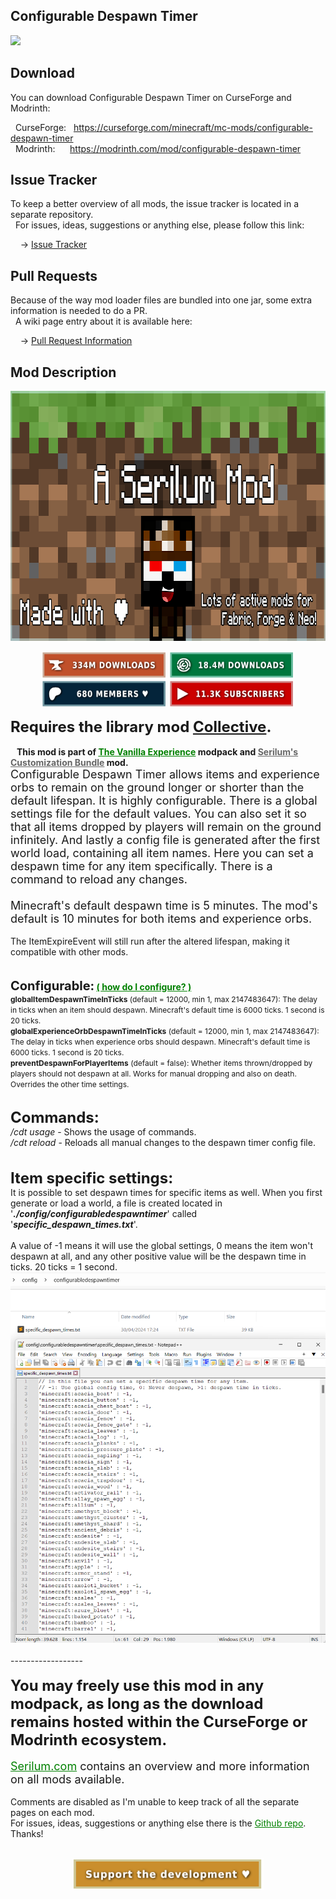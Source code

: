 <h2>Configurable Despawn Timer</h2>
<p><a href="https://github.com/Serilum/Configurable-Despawn-Timer"><img src="https://serilum.com/assets/data/logo/configurable-despawn-timer.gif"></a></p><h2>Download</h2>
<p>You can download Configurable Despawn Timer on CurseForge and Modrinth:</p><p>&nbsp;&nbsp;CurseForge: &nbsp;&nbsp;<a href="https://curseforge.com/minecraft/mc-mods/configurable-despawn-timer">https://curseforge.com/minecraft/mc-mods/configurable-despawn-timer</a><br>&nbsp;&nbsp;Modrinth: &nbsp;&nbsp;&nbsp;&nbsp;&nbsp;<a href="https://modrinth.com/mod/configurable-despawn-timer">https://modrinth.com/mod/configurable-despawn-timer</a></p>
<h2>Issue Tracker</h2>
<p>To keep a better overview of all mods, the issue tracker is located in a separate repository.<br>&nbsp;&nbsp;For issues, ideas, suggestions or anything else, please follow this link:</p>
<p>&nbsp;&nbsp;&nbsp;&nbsp;-> <a href="https://serilum.com/url/issue-tracker">Issue Tracker</a></p>
<h2>Pull Requests</h2>
<p>Because of the way mod loader files are bundled into one jar, some extra information is needed to do a PR.<br>&nbsp;&nbsp;A wiki page entry about it is available here:</p>
<p>&nbsp;&nbsp;&nbsp;&nbsp;-> <a href="https://serilum.com/url/pull-requests">Pull Request Information</a></p>
<h2>Mod Description</h2>
<p style="text-align:center"><a href="https://serilum.com/" target="_blank" rel="nofollow"><img src="https://github.com/Serilum/.cdn/raw/main/description/header/header.png" alt="" width="838" height="400"></a></p>
<p style="text-align:center"><a href="https://curseforge.com/members/serilum/projects" target="_blank" rel="nofollow"><img src="https://raw.githubusercontent.com/Serilum/.data-workflow/main/badges/svg/curseforge.svg" width="200"></a> <a href="https://modrinth.com/user/Serilum" target="_blank" rel="nofollow"><img src="https://raw.githubusercontent.com/Serilum/.data-workflow/main/badges/svg/modrinth.svg" width="200"></a> <a href="https://patreon.com/serilum" target="_blank" rel="nofollow"><img src="https://raw.githubusercontent.com/Serilum/.data-workflow/main/badges/svg/patreon.svg" width="200"></a> <a href="https://youtube.com/@serilum" target="_blank" rel="nofollow"><img src="https://raw.githubusercontent.com/Serilum/.data-workflow/main/badges/svg/youtube.svg" width="200"></a></p>
<p><strong><span style="font-size:24px">Requires the library mod&nbsp;<a style="font-size:24px" href="https://curseforge.com/minecraft/mc-mods/collective" target="_blank" rel="nofollow">Collective</a>.</span></strong><br><br><strong>&nbsp;&nbsp;&nbsp;This mod is part of <span style="color:#008000"><a style="color:#008000" href="https://curseforge.com/minecraft/modpacks/the-vanilla-experience" target="_blank" rel="nofollow">The Vanilla Experience</a></span> modpack and <span style="color:#666"><a style="color:#666" href="https://curseforge.com/minecraft/mc-mods/serilums-customization-bundle" target="_blank" rel="nofollow">Serilum's Customization Bundle</a></span> mod.</strong><br><span style="font-size:18px">Configurable Despawn Timer allows items and experience orbs to remain on the ground longer or shorter than the default lifespan. It is highly configurable. There is a global settings file for the default values. You can also set it so that all items dropped by players will remain on the ground infinitely. And lastly a config file is generated after the first world load, containing all item names. Here you can set a despawn time for any item specifically. There is a command to reload any changes.<br><br>Minecraft's default despawn time is 5 minutes. The mod's default is 10 minutes for both items and experience orbs.</span><br><br>The ItemExpireEvent will still run after the altered lifespan, making it compatible with other mods.<br><br><br><strong><span style="font-size:20px">Configurable:</span> <span style="color:#008000;font-size:14px"><a style="color:#008000" href="https://github.com/Serilum/.information/wiki/how-to-configure-mods" rel="nofollow">(&nbsp;how do I configure?&nbsp;)</a></span><br></strong><span style="font-size:12px"><strong>globalItemDespawnTimeInTicks</strong>&nbsp;(default = 12000, min 1, max 2147483647): The delay in ticks when an item should despawn. Minecraft's default time is 6000 ticks. 1 second is 20 ticks.</span><br><span style="font-size:12px"><strong>globalExperienceOrbDespawnTimeInTicks</strong>&nbsp;(default = 12000, min 1, max 2147483647): The delay in ticks when experience orbs should despawn. Minecraft's default time is 6000 ticks. 1 second is 20 ticks.</span><br><span style="font-size:12px"><strong>preventDespawnForPlayerItems</strong>&nbsp;(default = false): Whether items thrown/dropped by players should not despawn at all. Works for manual dropping and also on death. Overrides the other time settings.</span></p>
<p><br><span style="font-size:24px"><strong>Commands:</strong></span><br><span style="font-size:14px"><em>/cdt usage</em></span> - Shows the usage of commands.<br><span style="font-size:14px"><em>/cdt reload</em></span> - Reloads all manual changes to the despawn timer config file.<br><br><br><span style="font-size:24px"><strong>Item specific settings:<br></strong></span><span style="font-size:14px">It is possible to set despawn times for specific items as well. When you first generate or load a world, a file is created located in '<em><strong>./config/configurabledespawntimer</strong></em>' called '<em><strong>specific_despawn_times.txt</strong></em>'.<br><br>A value of -1 means it will use the global settings, 0 means the item won't despawn at all, and any other positive value will be the despawn time in ticks. 20 ticks = 1 second.</span><br><picture><img src="https://github.com/Serilum/.cdn/raw/main/projects/configurable-despawn-timer/a.png"></picture><br><br>------------------<br><br><span style="font-size:24px"><strong>You may freely use this mod in any modpack, as long as the download remains hosted within the CurseForge or Modrinth ecosystem.</strong></span><br><br><span style="font-size:18px"><a style="font-size:18px;color:#008000" href="https://serilum.com/" rel="nofollow">Serilum.com</a> contains an overview and more information on all mods available.</span><br><br><span style="font-size:14px">Comments are disabled as I'm unable to keep track of all the separate pages on each mod.</span><span style="font-size:14px"><br>For issues, ideas, suggestions or anything else there is the&nbsp;<a style="font-size:14px;color:#008000" href="https://github.com/Serilum/.issue-tracker" rel="nofollow">Github repo</a>. Thanks!</span><span style="font-size:6px"><br><br></span></p>
<p style="text-align:center"><a href="https://serilum.com/donate" rel="nofollow"><img src="https://github.com/Serilum/.cdn/raw/main/description/projects/support.svg" alt="" width="306" height="50"></a></p>